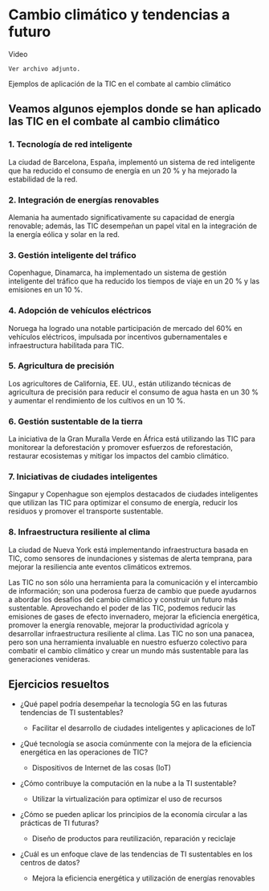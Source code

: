# Cambio climático y tendencias a futuro

Video

    Ver archivo adjunto.

Ejemplos de aplicación de la TIC en el combate al cambio climático

## Veamos algunos ejemplos donde se han aplicado las TIC en el combate al cambio climático

### 1. Tecnología de red inteligente

La ciudad de Barcelona, España, implementó un sistema de red inteligente que ha reducido
el consumo de energía en un 20 % y ha mejorado la estabilidad de la red.

### 2. Integración de energías renovables

Alemania ha aumentado significativamente su capacidad de energía renovable; además, las
TIC desempeñan un papel vital en la integración de la energía eólica y solar en la red.

### 3. Gestión inteligente del tráfico

Copenhague, Dinamarca, ha implementado un sistema de gestión inteligente del tráfico que
ha reducido los tiempos de viaje en un 20 % y las emisiones en un 10 %.

### 4. Adopción de vehículos eléctricos

Noruega ha logrado una notable participación de mercado del 60% en vehículos eléctricos,
impulsada por incentivos gubernamentales e infraestructura habilitada para TIC.

### 5. Agricultura de precisión

Los agricultores de California, EE. UU., están utilizando técnicas de agricultura de precisión
para reducir el consumo de agua hasta en un 30 % y aumentar el rendimiento de los cultivos
en un 10 %.

### 6. Gestión sustentable de la tierra

La iniciativa de la Gran Muralla Verde en África está utilizando las TIC para monitorear la
deforestación y promover esfuerzos de reforestación, restaurar ecosistemas y mitigar los
impactos del cambio climático.

### 7. Iniciativas de ciudades inteligentes

Singapur y Copenhague son ejemplos destacados de ciudades inteligentes que utilizan las
TIC para optimizar el consumo de energía, reducir los residuos y promover el transporte
sustentable.

### 8. Infraestructura resiliente al clima

La ciudad de Nueva York está implementando infraestructura basada en TIC, como sensores
de inundaciones y sistemas de alerta temprana, para mejorar la resiliencia ante eventos
climáticos extremos.

Las TIC no son sólo una herramienta para la comunicación y el intercambio de información;
son una poderosa fuerza de cambio que puede ayudarnos a abordar los desafíos del cambio
climático y construir un futuro más sustentable. Aprovechando el poder de las TIC, podemos
reducir las emisiones de gases de efecto invernadero, mejorar la eficiencia energética,
promover la energía renovable, mejorar la productividad agrícola y desarrollar infraestructura
resiliente al clima. Las TIC no son una panacea, pero son una herramienta invaluable en
nuestro esfuerzo colectivo para combatir el cambio climático y crear un mundo más
sustentable para las generaciones venideras.

## Ejercicios resueltos

- ¿Qué papel podría desempeñar la tecnología 5G en las futuras tendencias de TI sustentables?
  - Facilitar el desarrollo de ciudades inteligentes y aplicaciones de loT

- ¿Qué tecnología se asocia comúnmente con la mejora de la eficiencia energética en las operaciones de TIC?
  - Dispositivos de Internet de las cosas (IoT)

- ¿Cómo contribuye la computación en la nube a la TI sustentable?
  - Utilizar la virtualización para optimizar el uso de recursos

- ¿Cómo se pueden aplicar los principios de la economía circular a las prácticas de TI futuras?
  - Diseño de productos para reutilización, reparación y reciclaje

- ¿Cuál es un enfoque clave de las tendencias de TI sustentables en los centros de datos?
  - Mejora la eficiencia energética y utilización de energías renovables
